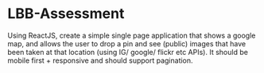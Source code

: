 # LBB-Assessment
Using ReactJS, create a simple single page application that shows a google map, and allows the user to drop a pin and see (public) images that have been taken at that location (using IG/ google/ flickr etc APIs). It should be mobile first + responsive and should support pagination.
